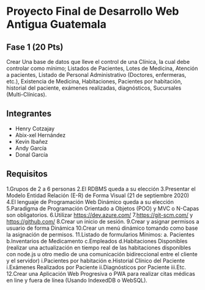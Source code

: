 # Proyecto Final de Desarrollo Web Antigua Guatemala

## Fase 1 (20 Pts)

Crear Una base de datos que lleve el control de una Clínica, la cual debe controlar como mínimo;
Listados de Pacientes, Lotes de Medicina, Atención a pacientes, Listado de Personal Administrativo
(Doctores, enfermeras, etc.), Existencia de Medicina, Habitaciones, Pacientes por habitación,
historial del paciente, exámenes realizadas, diagnósticos, Sucursales (Multi-Clínicas).

## Integrantes
- Henry Cotzajay
- Abix-xel Hernández
- Kevin Ibañez
- Andy García
- Donal García

## Requisitos
1.Grupos de 2 a 6 personas
2.El RDBMS queda a su elección
3.Presentar el Modelo Entidad Relación (E-R) de Forma Visual (21 de septiembre 2020)
4.El lenguaje de Programación Web Dinámico queda a su elección
5.Paradigma de Programación Orientado a Objetos (POO) y MVC o N-Capas son obligatorios.
6.Utilizar https://dev.azure.com/
7.https://git-scm.com/ y https://github.com/
8.Crear un inicio de sesión.
9.Crear y asignar permisos a usuario de forma Dinámica
10.Crear un menú dinámico tomando como base la asignación de permisos.
11.Listado de formularios Mínimos:
	a. Pacientes
	b.Inventarios de Medicamento
	c.Empleados
	d.Habitaciones Disponibles (realizar una actualización en tiempo real de las
	habitaciones disponibles con node.js u otro medio de una comunicación
	bidireccional entre el cliente y el servidor)
	i.Pacientes por habitación
	e.Historial Clínico del Paciente
		i.Exámenes Realizados por Paciente
		ii.Diagnósticos por Paciente
		iii.Etc.
12.Crear una Aplicación Web Progresiva o PWA para realizar citas médicas en line y fuera de
línea (Usando IndexedDB o WebSQL).
